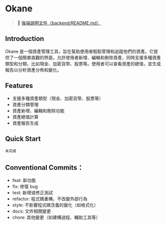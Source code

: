 # Okane

> 📖 [後端說明文件（backend/README.md）](./backend/README.md)

## Introduction
Okane 是一個資產管理工具，旨在幫助使用者輕鬆管理和追蹤他們的資產。它提供了一個簡單直觀的界面，允許使用者新增、編輯和刪除資產，同時支援多種資產類型和分類，比如現金、加密貨幣、股票等。使用者可以查看資產的總值，並生成報告以分析資產分佈和變化。

## Features
- 支援多種資產類型（現金、加密貨幣、股票等）
- 資產分類管理
- 資產新增、編輯和刪除功能
- 資產總值計算
- 資產報告生成

## Quick Start
```
未完成
```

## Conventional Commits：
- feat: 新功能
- fix: 修復 bug
- test: 新增或修正測試
- refactor: 程式碼重構，不改變外部行為
- style: 不影響程式碼含義的變化（如格式化）
- docs: 文件相關變更
- chore: 其他變更（如建構過程、輔助工具等）
